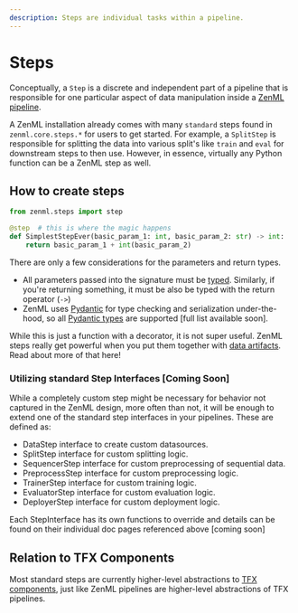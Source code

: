 ```yaml
---
description: Steps are individual tasks within a pipeline.
---
```


# Steps

Conceptually, a `Step` is a discrete and independent part of a pipeline that is responsible for one particular aspect of data manipulation inside a [ZenML pipeline](../pipelines/what-is-a-pipeline.md). 

A ZenML installation already comes with many `standard` steps found in `zenml.core.steps.*` for users to get started. For example, a `SplitStep` is responsible for splitting the data into various split's like `train` and `eval` for downstream steps to then use. However, in essence, virtually any Python function can be a ZenML step as well.

## How to create steps

```python
from zenml.steps import step

@step  # this is where the magic happens
def SimplestStepEver(basic_param_1: int, basic_param_2: str) -> int:
    return basic_param_1 + int(basic_param_2)
```

There are only a few considerations for the parameters and return types.

* All parameters passed into the signature must be [typed](https://docs.python.org/3/library/typing.html). Similarly, if you're returning something, it must be also be typed with the return operator \(`->`\)
* ZenML uses [Pydantic](https://pydantic-docs.helpmanual.io/usage/types/) for type checking and serialization under-the-hood, so all [Pydantic types](https://pydantic-docs.helpmanual.io/usage/types/) are supported \[full list available soon\].

While this is just a function with a decorator, it is not super useful. ZenML steps really get powerful when you put them together with [data artifacts](artifacts.md). Read about more of that here!

### Utilizing standard Step Interfaces \[Coming Soon\]

While a completely custom step might be necessary for behavior not captured in the ZenML design, more often than not, it will be enough to extend one of the standard step interfaces in your pipelines. These are defined as:

* DataStep interface to create custom datasources.
* SplitStep interface for custom splitting logic.
* SequencerStep interface for custom preprocessing of sequential data.
* PreprocessStep interface for custom preprocessing logic.
* TrainerStep interface for custom training logic.
* EvaluatorStep interface for custom evaluation logic.
* DeployerStep interface for custom deployment logic.

Each StepInterface has its own functions to override and details can be found on their individual doc pages referenced above \[coming soon\]

## Relation to TFX Components

Most standard steps are currently higher-level abstractions to [TFX components](https://github.com/tensorflow/tfx/tree/master/tfx/components), just like ZenML pipelines are higher-level abstractions of TFX pipelines.

